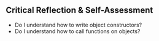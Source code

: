 <section class="module-section" name="Critical Reflection &amp; Self-Assessment">&nbsp;</section>

## Critical Reflection & Self-Assessment

*   Do I understand how to write object constructors?
*   Do I understand how to call functions on objects?

